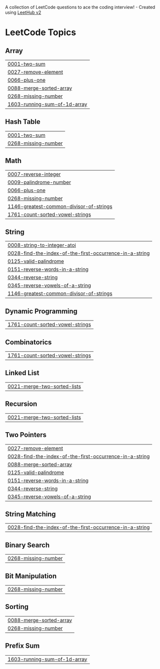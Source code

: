 A collection of LeetCode questions to ace the coding interview! - Created using [LeetHub v2](https://github.com/arunbhardwaj/LeetHub-2.0)
<!---LeetCode Topics Start-->
# LeetCode Topics
## Array
|  |
| ------- |
| [0001-two-sum](https://github.com/Kousttav/leet_code/tree/master/0001-two-sum) |
| [0027-remove-element](https://github.com/Kousttav/leet_code/tree/master/0027-remove-element) |
| [0066-plus-one](https://github.com/Kousttav/leet_code/tree/master/0066-plus-one) |
| [0088-merge-sorted-array](https://github.com/Kousttav/leet_code/tree/master/0088-merge-sorted-array) |
| [0268-missing-number](https://github.com/Kousttav/leet_code/tree/master/0268-missing-number) |
| [1603-running-sum-of-1d-array](https://github.com/Kousttav/leet_code/tree/master/1603-running-sum-of-1d-array) |
## Hash Table
|  |
| ------- |
| [0001-two-sum](https://github.com/Kousttav/leet_code/tree/master/0001-two-sum) |
| [0268-missing-number](https://github.com/Kousttav/leet_code/tree/master/0268-missing-number) |
## Math
|  |
| ------- |
| [0007-reverse-integer](https://github.com/Kousttav/leet_code/tree/master/0007-reverse-integer) |
| [0009-palindrome-number](https://github.com/Kousttav/leet_code/tree/master/0009-palindrome-number) |
| [0066-plus-one](https://github.com/Kousttav/leet_code/tree/master/0066-plus-one) |
| [0268-missing-number](https://github.com/Kousttav/leet_code/tree/master/0268-missing-number) |
| [1146-greatest-common-divisor-of-strings](https://github.com/Kousttav/leet_code/tree/master/1146-greatest-common-divisor-of-strings) |
| [1761-count-sorted-vowel-strings](https://github.com/Kousttav/leet_code/tree/master/1761-count-sorted-vowel-strings) |
## String
|  |
| ------- |
| [0008-string-to-integer-atoi](https://github.com/Kousttav/leet_code/tree/master/0008-string-to-integer-atoi) |
| [0028-find-the-index-of-the-first-occurrence-in-a-string](https://github.com/Kousttav/leet_code/tree/master/0028-find-the-index-of-the-first-occurrence-in-a-string) |
| [0125-valid-palindrome](https://github.com/Kousttav/leet_code/tree/master/0125-valid-palindrome) |
| [0151-reverse-words-in-a-string](https://github.com/Kousttav/leet_code/tree/master/0151-reverse-words-in-a-string) |
| [0344-reverse-string](https://github.com/Kousttav/leet_code/tree/master/0344-reverse-string) |
| [0345-reverse-vowels-of-a-string](https://github.com/Kousttav/leet_code/tree/master/0345-reverse-vowels-of-a-string) |
| [1146-greatest-common-divisor-of-strings](https://github.com/Kousttav/leet_code/tree/master/1146-greatest-common-divisor-of-strings) |
## Dynamic Programming
|  |
| ------- |
| [1761-count-sorted-vowel-strings](https://github.com/Kousttav/leet_code/tree/master/1761-count-sorted-vowel-strings) |
## Combinatorics
|  |
| ------- |
| [1761-count-sorted-vowel-strings](https://github.com/Kousttav/leet_code/tree/master/1761-count-sorted-vowel-strings) |
## Linked List
|  |
| ------- |
| [0021-merge-two-sorted-lists](https://github.com/Kousttav/leet_code/tree/master/0021-merge-two-sorted-lists) |
## Recursion
|  |
| ------- |
| [0021-merge-two-sorted-lists](https://github.com/Kousttav/leet_code/tree/master/0021-merge-two-sorted-lists) |
## Two Pointers
|  |
| ------- |
| [0027-remove-element](https://github.com/Kousttav/leet_code/tree/master/0027-remove-element) |
| [0028-find-the-index-of-the-first-occurrence-in-a-string](https://github.com/Kousttav/leet_code/tree/master/0028-find-the-index-of-the-first-occurrence-in-a-string) |
| [0088-merge-sorted-array](https://github.com/Kousttav/leet_code/tree/master/0088-merge-sorted-array) |
| [0125-valid-palindrome](https://github.com/Kousttav/leet_code/tree/master/0125-valid-palindrome) |
| [0151-reverse-words-in-a-string](https://github.com/Kousttav/leet_code/tree/master/0151-reverse-words-in-a-string) |
| [0344-reverse-string](https://github.com/Kousttav/leet_code/tree/master/0344-reverse-string) |
| [0345-reverse-vowels-of-a-string](https://github.com/Kousttav/leet_code/tree/master/0345-reverse-vowels-of-a-string) |
## String Matching
|  |
| ------- |
| [0028-find-the-index-of-the-first-occurrence-in-a-string](https://github.com/Kousttav/leet_code/tree/master/0028-find-the-index-of-the-first-occurrence-in-a-string) |
## Binary Search
|  |
| ------- |
| [0268-missing-number](https://github.com/Kousttav/leet_code/tree/master/0268-missing-number) |
## Bit Manipulation
|  |
| ------- |
| [0268-missing-number](https://github.com/Kousttav/leet_code/tree/master/0268-missing-number) |
## Sorting
|  |
| ------- |
| [0088-merge-sorted-array](https://github.com/Kousttav/leet_code/tree/master/0088-merge-sorted-array) |
| [0268-missing-number](https://github.com/Kousttav/leet_code/tree/master/0268-missing-number) |
## Prefix Sum
|  |
| ------- |
| [1603-running-sum-of-1d-array](https://github.com/Kousttav/leet_code/tree/master/1603-running-sum-of-1d-array) |
<!---LeetCode Topics End-->